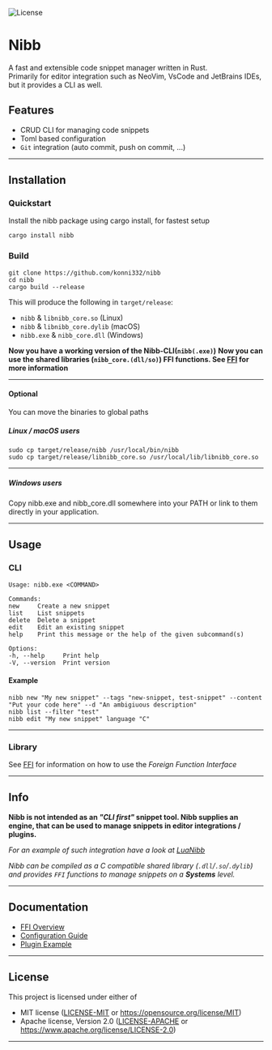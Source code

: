 ![License](https://img.shields.io/github/license/konni332/nibb)

# Nibb

A fast and extensible code snippet manager written in Rust.  
Primarily for editor integration such as NeoVim, VsCode and JetBrains IDEs, but
it provides a CLI as well.

## Features

- CRUD CLI for managing code snippets
- Toml based configuration
- `Git` integration (auto commit, push on commit, ...)

---

## Installation

### Quickstart

Install the nibb package using cargo install, for fastest setup

````shell
cargo install nibb
````

### Build

````shell
git clone https://github.com/konni332/nibb
cd nibb
cargo build --release
````

This will produce the following in `target/release`:
- ``nibb`` & ``libnibb_core.so`` (Linux)
- ``nibb`` & ``libnibb_core.dylib`` (macOS)
- ``nibb.exe`` & ``nibb_core.dll`` (Windows)


**Now you have a working version of the Nibb-CLI(`nibb(.exe)`)**
**Now you can use the shared libraries (`nibb_core.(dll/so)`) FFI functions. See [FFI](./docs/ffi.md) for more information**

---

#### Optional

You can move the binaries to global paths

##### Linux / macOS users

````shell
sudo cp target/release/nibb /usr/local/bin/nibb
sudo cp target/release/libnibb_core.so /usr/local/lib/libnibb_core.so
````

---

##### Windows users
Copy nibb.exe and nibb_core.dll somewhere into your PATH or link to them directly in your application.

---

## Usage

### CLI

```text
Usage: nibb.exe <COMMAND>

Commands:
new     Create a new snippet
list    List snippets
delete  Delete a snippet
edit    Edit an existing snippet
help    Print this message or the help of the given subcommand(s)

Options:
-h, --help     Print help
-V, --version  Print version
```

#### Example

````shell
nibb new "My new snippet" --tags "new-snippet, test-snippet" --content "Put your code here" --d "An ambigiuous description"
nibb list --filter "test"
nibb edit "My new snippet" language "C"
````

---

### Library

See [FFI](./docs/ffi.md) for information on how to use the *Foreign Function Interface*

---

## Info

**Nibb is not intended as an *"CLI first"* snippet tool. Nibb supplies an engine, that can be used to manage snippets in
editor integrations / plugins.**

*For an example of such integration have a look at [LuaNibb](https://github.com/konni332/luanibb)*

*Nibb can be compiled as a C compatible shared library (`.dll`/`.so`/`.dylib`) and provides `FFI` functions to
manage snippets on a **Systems** level.*


---

## Documentation

- [FFI Overview](./docs/ffi.md)
- [Configuration Guide](./docs/config.md)
- [Plugin Example](https://github.com/konni332/luanibb)

---

## License

This project is licensed under either of

- MIT license ([LICENSE-MIT](./LICENSE-MIT) or https://opensource.org/license/MIT)
- Apache license, Version 2.0 ([LICENSE-APACHE](LICENSE-APACHE.md) or https://www.apache.org/license/LICENSE-2.0)

---